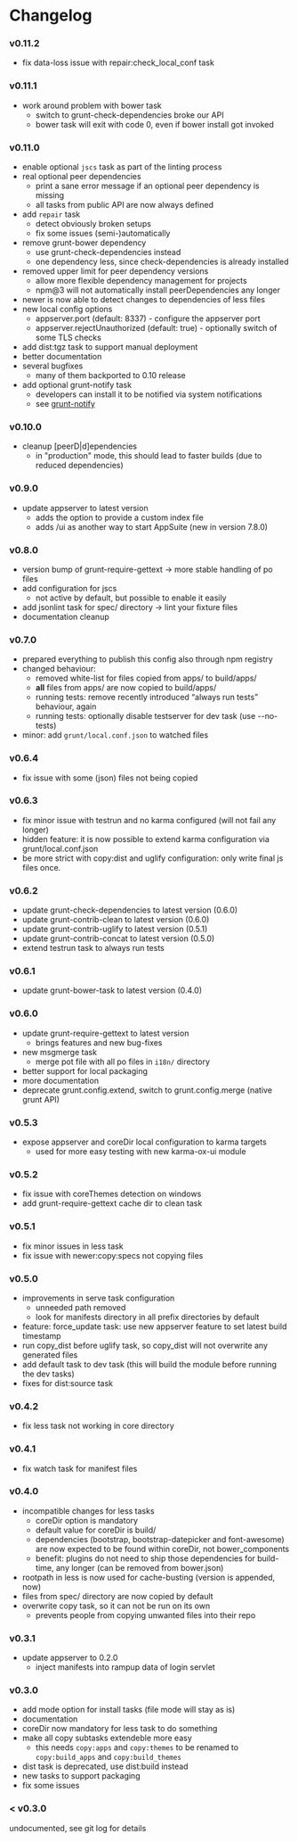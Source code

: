 # Changelog

### v0.11.2

* fix data-loss issue with repair:check_local_conf task

### v0.11.1

* work around problem with bower task
    * switch to grunt-check-dependencies broke our API
    * bower task will exit with code 0, even if bower install got invoked

### v0.11.0

* enable optional `jscs` task as part of the linting process
* real optional peer dependencies
    * print a sane error message if an optional peer dependency is missing
    * all tasks from public API are now always defined
* add `repair` task
    * detect obviously broken setups
    * fix some issues (semi-)automatically
* remove grunt-bower dependency
    * use grunt-check-dependencies instead
    * one dependency less, since check-dependencies is already installed
* removed upper limit for peer dependency versions
    * allow more flexible dependency management for projects
    * npm@3 will not automatically install peerDependencies any longer
* newer is now able to detect changes to dependencies of less files
* new local config options
    * appserver.port (default: 8337) - configure the appserver port
    * appserver.rejectUnauthorized (default: true) - optionally switch of some TLS checks
* add dist:tgz task to support manual deployment
* better documentation
* several bugfixes
    * many of them backported to 0.10 release
* add optional grunt-notify task
    * developers can install it to be notified via system notifications
    * see [grunt-notify](https://github.com/dylang/grunt-notify)

### v0.10.0

* cleanup [peerD|d]ependencies
    * in "production" mode, this should lead to faster builds (due to reduced dependencies)

### v0.9.0

* update appserver to latest version
    * adds the option to provide a custom index file
    * adds /ui as another way to start AppSuite (new in version 7.8.0)

### v0.8.0

* version bump of grunt-require-gettext -> more stable handling of po files
* add configuration for jscs
    * not active by default, but possible to enable it easily
* add jsonlint task for spec/ directory -> lint your fixture files
* documentation cleanup

### v0.7.0

* prepared everything to publish this config also through npm registry
* changed behaviour:
    - removed white-list for files copied from apps/ to build/apps/
    - **all** files from apps/ are now copied to build/apps/
    - running tests: remove recently introduced “always run tests” behaviour, again
    - running tests: optionally disable testserver for dev task (use --no-tests)
* minor: add `grunt/local.conf.json` to watched files

### v0.6.4

* fix issue with some (json) files not being copied

### v0.6.3

* fix minor issue with testrun and no karma configured (will not fail any longer)
* hidden feature: it is now possible to extend karma configuration via grunt/local.conf.json
* be more strict with copy:dist and uglify configuration: only write final js files once.

### v0.6.2

* update grunt-check-dependencies to latest version (0.6.0)
* update grunt-contrib-clean to latest version (0.6.0)
* update grunt-contrib-uglify to latest version (0.5.1)
* update grunt-contrib-concat to latest version (0.5.0)
* extend testrun task to always run tests

### v0.6.1

* update grunt-bower-task to latest version (0.4.0)

### v0.6.0

* update grunt-require-gettext to latest version
    * brings features and new bug-fixes
* new msgmerge task
    * merge pot file with all po files in `i18n/` directory
* better support for local packaging
* more documentation
* deprecate grunt.config.extend, switch to grunt.config.merge (native grunt API)

### v0.5.3

* expose appserver and coreDir local configuration to karma targets
    * used for more easy testing with new karma-ox-ui module

### v0.5.2

* fix issue with coreThemes detection on windows
* add grunt-require-gettext cache dir to clean task

### v0.5.1

* fix minor issues in less task
* fix issue with newer:copy:specs not copying files

### v0.5.0

* improvements in serve task configuration
    * unneeded path removed
    * look for manifests directory in all prefix directories by default
* feature: force_update task: use new appserver feature to set latest build timestamp
* run copy_dist before uglify task, so copy_dist will not overwrite any generated files
* add default task to dev task (this will build the module before running the dev tasks)
* fixes for dist:source task

### v0.4.2

* fix less task not working in core directory

### v0.4.1

* fix watch task for manifest files

### v0.4.0

* incompatible changes for less tasks
    * coreDir option is mandatory
    * default value for coreDir is build/
    * dependencies (bootstrap, bootstrap-datepicker and font-awesome) are now expected to be found within coreDir, not bower_components
    * benefit: plugins do not need to ship those dependencies for build-time, any longer (can be removed from bower.json)
* rootpath in less is now used for cache-busting (version is appended, now)
* files from spec/ directory are now copied by default
* overwrite copy task, so it can not be run on its own
    * prevents people from copying unwanted files into their repo

### v0.3.1

* update appserver to 0.2.0
    * inject manifests into rampup data of login servlet

### v0.3.0

* add mode option for install tasks (file mode will stay as is)
* documentation
* coreDir now mandatory for less task to do something
* make all copy subtasks extendeble more easy
    * this needs `copy:apps` and `copy:themes` to be renamed to `copy:build_apps` and `copy:build_themes`
* dist task is deprecated, use dist:build instead
* new tasks to support packaging
* fix some issues

### < v0.3.0

undocumented, see git log for details
